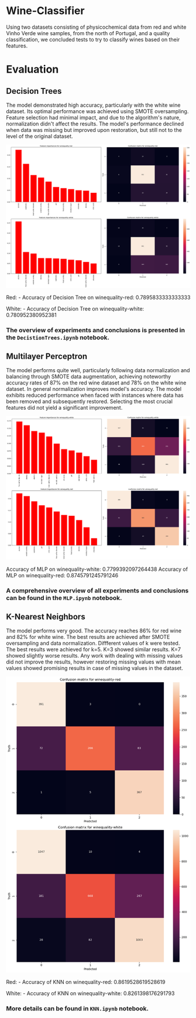 # Wine-Classifier
Using two datasets consisting of physicochemical data from red and white Vinho Verde wine samples, from the north of Portugal, and a quality classification, we concluded tests to try to classify wines based on their features. 

# Evaluation

## Decision Trees
The model demonstrated high accuracy, particularly with the white wine dataset. Its optimal performance was achieved using SMOTE oversampling. Feature selection had minimal impact, and due to the algorithm's nature, normalization didn't affect the results. The model's performance declined when data was missing but improved upon restoration, but still not to the level of the original dataset.


![alt text](photos/image.png)

Red: - Accuracy of Decision Tree on winequality-red: 0.7895833333333333

White: - Accuracy of Decision Tree on winequality-white: 0.780952380952381

### The overview of experiments and conclusions is presented in the `DecistionTrees.ipynb` notebook.

## Multilayer Perceptron
The model performs quite well, particularly following data normalization and balancing through SMOTE data augmentation, achieving noteworthy accuracy rates of 87% on the red wine dataset and 78% on the white wine dataset. In general normalization improves model's accuracy. The model exhibits reduced performance when faced with instances where data has been removed and subsequently restored. Selecting the most crucial features did not yield a significant improvement. 


![alt text](photos/image-2.png)

Accuracy of MLP on winequality-white: 0.7799392097264438
Accuracy of MLP on winequality-red: 0.8745791245791246


### A comprehensive overview of all experiments and conclusions can be found in the `MLP.ipynb` notebook.


## K-Nearest Neighbors

The model performs very good. The accuracy reaches 86% for red wine and 82% for white wine. The best results are achieved after SMOTE oversampling and data normalization. Diffferent values of k were tested. The best results were achieved for k=5. K=3 showed similar results. K=7 showed slightly worse results. Any work with dealing with missing values did not improve the results, however restoring missing values with mean values showed promising results in case of missing values in the dataset.

![alt text](photos/image-1.png)

Red:  - Accuracy of KNN on winequality-red: 0.8619528619528619

White: - Accuracy of KNN on winequality-white: 0.8261398176291793


### More details can be found in `KNN.ipynb` notebook.


